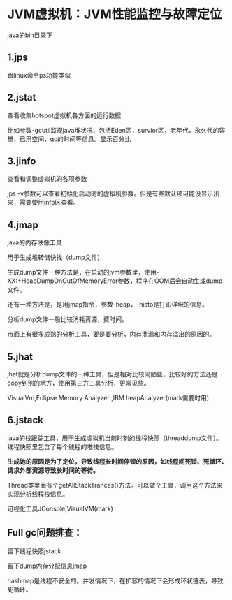 # JVM虚拟机：JVM性能监控与故障定位

java的bin目录下

## 1.jps

跟linux命令ps功能类似

## 2.jstat

查看收集hotspot虚拟机各方面的运行数据

比如参数-gcutil监视java堆状况，包括Eden区，survior区，老年代，永久代的容量，已用空间，gc的时间等信息。显示百分比

## 3.jinfo

查看和调整虚拟机的各项参数

jps -v参数可以查看初始化启动时的虚拟机参数。但是有些默认项可能没显示出来，需要使用info区查看。

## 4.jmap

java的内存映像工具

用于生成堆转储快找（dump文件）

生成dump文件一种方法是，在启动的jvm参数里，使用-XX:+HeapDumpOnOutOfMemoryError参数，程序在OOM后会自动生成dump文件。

还有一种方法是，是用jmap指令，参数-heap，-histo是打印详细的信息。

分析dump文件一般比较消耗资源，费时间。

市面上有很多成熟的分析工具，要是要分析，内存泄漏和内存溢出的原因的。

## 5.jhat

jhat就是分析dump文件的一种工具，但是相对比较简陋些，比较好的方法还是copy到别的地方，使用第三方工具分析，更常见些。

VisualVm,Eclipse Memory Analyzer ,IBM heapAnalyzer(mark需要时用)

##  6.jstack

java的栈跟踪工具，用于生成虚拟机当前时刻的线程快照（threaddump文件）。线程快照里包含了每个线程的堆栈信息。

**生成她的原因是为了定位，导致线程长时间停顿的原因，如线程间死锁、死循环、请求外部资源导致长时间的等待。**

Thread类里面有个getAllStackTrances()方法。可以做个工具，调用这个方法来实现分析线程栈信息。

可视化工具JConsole,VisualVM(mark)

## Full gc问题排查：

留下线程快照jstack

留下dump内存分配信息jmap

hashmap是线程不安全的。并发情况下，在扩容的情况下会形成环状链表，导致死循环。





